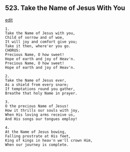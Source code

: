 
## 523.  Take the Name of Jesus With You
[edit](https://docs.google.com/document/d/1mZGw_O%2DYYOrd%2DoAoTs8DfGL9frLo7laa/edit?mode=html)



    1.
    Take the Name of Jesus with you,
    Child of sorrow and of woe,
    It will joy and comfort give you;
    Take it then, where'er you go.
    CHORUS:
    Precious Name, O how sweet!
    Hope of earth and joy of Heav'n.
    Precious Name, O how sweet!
    Hope of earth and joy of Heav'n.

    2.
    Take the Name of Jesus ever,
    As a shield from every snare;
    If temptations round you gather,
    Breathe that holy Name in prayer.

    3.
    O the precious Name of Jesus!
    How it thrills our souls with joy,
    When His loving arms receive us,
    And His songs our tongues employ!

    4.
    At the Name of Jesus bowing,
    Falling prostrate at His feet,
    King of kings in heav'n we'll crown Him,
    When our journey is complete.
